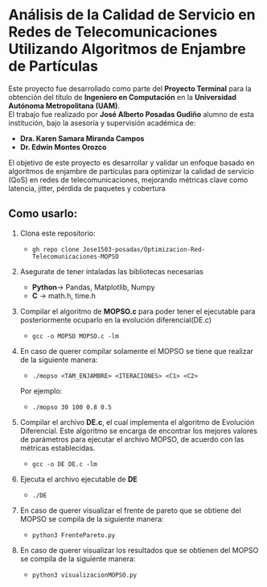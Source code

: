 # Análisis de la Calidad de Servicio en Redes de Telecomunicaciones Utilizando Algoritmos de Enjambre de Partículas
Este proyecto fue desarrollado como parte del **Proyecto Terminal** para la obtención del título de **Ingeniero en Computación** en la **Universidad Autónoma Metropolitana (UAM)**.  
El trabajo fue realizado por **José Alberto Posadas Gudiño** alumno de esta institución, bajo la asesoría y supervisión académica de:
- **Dra. Karen Samara Miranda Campos**  
- **Dr. Edwin Montes Orozco**

El objetivo de este proyecto es desarrollar y validar un enfoque basado en algoritmos de enjambre de partículas para optimizar la calidad de servicio (QoS) en redes de telecomunicaciones, mejorando métricas clave como latencia, jitter, pérdida de paquetes y cobertura

## Como usarlo:

1. Clona este repositorio:

   - `gh repo clone Jose1503-posadas/Optimizacion-Red-Telecomunicaciones-MOPSO`
   
2. Asegurate de tener intaladas las bibliotecas necesarias
   - **Python**-> Pandas, Matplotlib, Numpy
   - **C** -> math.h, time.h

3. Compilar el algoritmo de **MOPSO.c** para poder tener el ejecutable para posteriormente ocuparlo en la evolución diferencial(DE.c)

   - `gcc -o MOPSO MOPSO.c -lm`

4. En caso de querer compilar solamente el MOPSO se tiene que realizar de la siguiente manera:

   - `./mopso <TAM_ENJAMBRE> <ITERACIONES> <C1> <C2>`

   Por ejemplo:

   - `./mopso 30 100 0.8 0.5`
     
5. Compilar el archivo **DE.c**, el cual implementa el algoritmo de Evolución Diferencial. Este algoritmo se encarga de encontrar los mejores valores de parámetros para ejecutar el archivo MOPSO, de acuerdo con las métricas establecidas.

    - `gcc -o DE DE.c -lm`

7. Ejecuta el archivo ejecutable de **DE**
   
    - `./DE`

8. En caso de querer visualizar el frente de pareto que se obtiene del MOPSO se compila de la siguiente manera:
    - `python3 FrentePareto.py`

9. En caso de querer visualizar los resultados que se obtienen del MOPSO se compila de la siguiente manera:
    - `python3 visualizacionMOPSO.py`

